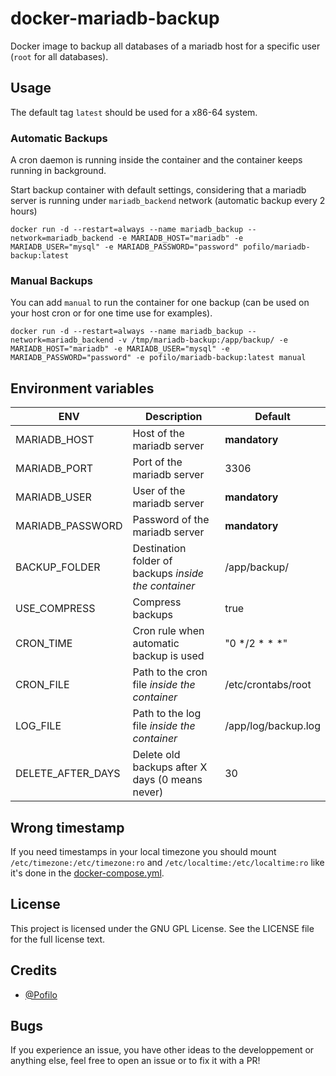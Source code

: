 # docker-mariadb-backup
Docker image to backup all databases of a mariadb host for a specific user (`root` for all databases).

## Usage
The default tag `latest` should be used for a x86-64 system.

### Automatic Backups
A cron daemon is running inside the container and the container keeps running in background.

Start backup container with default settings, considering that a mariadb server is running under `mariadb_backend` network (automatic backup every 2 hours)

```
docker run -d --restart=always --name mariadb_backup --network=mariadb_backend -e MARIADB_HOST="mariadb" -e MARIADB_USER="mysql" -e MARIADB_PASSWORD="password" pofilo/mariadb-backup:latest
```

### Manual Backups
You can add `manual` to run the container for one backup (can be used on your host cron or for one time use for examples).

```
docker run -d --restart=always --name mariadb_backup --network=mariadb_backend -v /tmp/mariadb-backup:/app/backup/ -e MARIADB_HOST="mariadb" -e MARIADB_USER="mysql" -e MARIADB_PASSWORD="password" -e pofilo/mariadb-backup:latest manual
```

## Environment variables
| ENV | Description | Default |
| ----- | ----- | ----- |
| MARIADB_HOST | Host of the mariadb server | **mandatory** |
| MARIADB_PORT | Port of the mariadb server | 3306 |
| MARIADB_USER | User of the mariadb server | **mandatory** |
| MARIADB_PASSWORD | Password of the mariadb server | **mandatory** |
| BACKUP_FOLDER | Destination folder of backups *inside the container* | /app/backup/ |
| USE_COMPRESS | Compress backups | true |
| CRON_TIME | Cron rule when automatic backup is used | "0 */2 * * *" |
| CRON_FILE | Path to the cron file *inside the container* | /etc/crontabs/root |
| LOG_FILE | Path to the log file *inside the container* | /app/log/backup.log |
| DELETE_AFTER_DAYS | Delete old backups after X days (0 means never) | 30 |

## Wrong timestamp
If you need timestamps in your local timezone you should mount `/etc/timezone:/etc/timezone:ro` and `/etc/localtime:/etc/localtime:ro` like it's done in the [docker-compose.yml](docker-compose.yml).

## License

This project is licensed under the GNU GPL License. See the LICENSE file for the full license text.

## Credits

+ [@Pofilo](https://git.pofilo.fr/pofilo/)

## Bugs

If you experience an issue, you have other ideas to the developpement or anything else, feel free to open an issue or to fix it with a PR!
